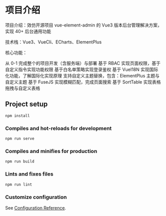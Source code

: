 # 项目介绍
项目介绍：效仿开源项目 vue-element-admin 的 Vue3 版本后台管理解决方案，实现 40+ 后台通用功能

技术栈：Vue3、VueCli、ECharts、ElementPlus

核心功能：

从 0-1 完成整个的项目开发（含服务端）与部署
基于 RBAC 实现页面权限，基于自定义指令实现功能权限
基于白名单策略实现登录鉴权
基于 VueI18N 实现国际化功能，了解国际化实现原理
支持自定义主题替换，包含：ElementPlus 主题与自定义主题
基于 FuseJS 实现模糊匹配，完成页面搜索
基于 SortTable 实现表格拖拽与自定义表格

## Project setup
```
npm install
```

### Compiles and hot-reloads for development
```
npm run serve
```

### Compiles and minifies for production
```
npm run build
```

### Lints and fixes files
```
npm run lint
```

### Customize configuration
See [Configuration Reference](https://cli.vuejs.org/config/).
